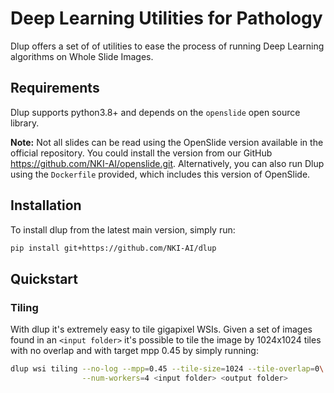 # Deep Learning Utilities for Pathology

Dlup offers a set of of utilities to ease the process of running Deep Learning algorithms on
Whole Slide Images.

## Requirements

Dlup supports python3.8+ and depends on the `openslide` open source library.

**Note:** Not all slides can be read using the OpenSlide version available in the official repository.
You could install the version from our GitHub https://github.com/NKI-AI/openslide.git.
Alternatively, you can also run Dlup using the `Dockerfile` provided, which includes this version of OpenSlide.


## Installation

To install dlup from the latest main version, simply run:

``` sh
pip install git+https://github.com/NKI-AI/dlup
```

## Quickstart

### Tiling

With dlup it's extremely easy to tile gigapixel WSIs. Given a set of images found in an `<input folder>` it's possible to tile
the image by 1024x1024 tiles with no overlap and with target mpp 0.45 by simply running:

``` sh
dlup wsi tiling --no-log --mpp=0.45 --tile-size=1024 --tile-overlap=0\
                --num-workers=4 <input folder> <output folder>
```
